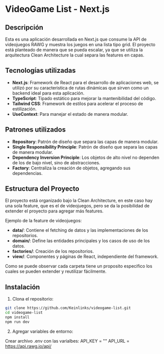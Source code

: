 # VideoGame List - Next.js

## Descripción

Esta es una aplicación desarrollada en Next.js que consume la API de videojuegos RAWG y muestra los juegos en una lista tipo grid. El proyecto está planteado de manera
que se pueda escalar, ya que se utiliza la arquitectura Clean Architecture la cual separa las features en capas.

## Tecnologías utilizadas

- **Next.js**: Framework de React para el desarrollo de aplicaciones web, se utilizó por su caracteristica de rutas dinámicas que sirven como un backend ideal para esta aplicación.
- **TypeScript**: Tipado estático para mejorar la mantenibilidad del código.
- **Tailwind CSS**: Framework de estilos para acelerar el proceso de estilización.
- **UseContext**: Para manejar el estado de manera modular.

## Patrones utilizados

- **Repository**: Patrón de diseño que separa las capas de manera modular.
- **Single Responsibility Principle**: Patrón de diseño que separa las capas de manera modular.
- **Dependency Inversion Principle**: Los objetos de alto nivel no dependen de los de bajo nivel, sino de abstracciones.
- **Factory**: Centraliza la creación de objetos, agregando sus dependencias.

## Estructura del Proyecto

El proyecto está organizado bajo la Clean Architecture, en este caso hay una sola feature, que es el de videojuegos, pero se da la posibilidad de extender el proyecto para agregar más features.

Ejemplo de la feature de videojuegos:

- **data/**: Contiene el fetching de datos y las implementaciones de los repositorios.
- **domain/**: Define las entidades principales y los casos de uso de los datos.
- **factories/**: Creación de los repositorios.
- **view/**: Componentes y páginas de React, independiente del framework.

Como se puede observar cada carpeta tiene un proposito especifico los cuales se pueden extender y reutilizar fácilmente.

## Instalación

1. Clona el repositorio:

```bash
git clone https://github.com/Keinlinks/videogame-list.git
cd videogame-list
npm install
npm run dev
```

2. Agregar variables de entorno:

Crear archivo .env con las varialbes: 
API_KEY = ""
API_URL = https://api.rawg.io/api/